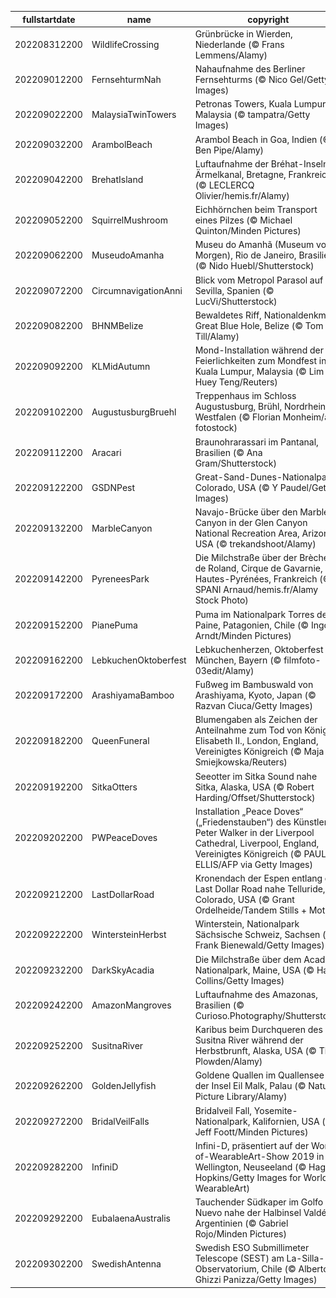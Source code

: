|fullstartdate|name|copyright|title|image|
|--|--|--|--|--|
202208312200|WildlifeCrossing|Grünbrücke in Wierden, Niederlande (© Frans Lemmens/Alamy)|Wer benutzt diese Brücke?|![](/de-DE/2022/09/202208312200WildlifeCrossing.jpg)|
202209012200|FernsehturmNah|Nahaufnahme des Berliner Fernsehturms (© Nico Gel/Getty Images)|Deutschlands höchstes Bauwerk|![](/de-DE/2022/09/202209012200FernsehturmNah.jpg)|
202209022200|MalaysiaTwinTowers|Petronas Towers, Kuala Lumpur, Malaysia (© tampatra/Getty Images)|Die einstige Nummer 1 unter den Wolkenkratzern|![](/de-DE/2022/09/202209022200MalaysiaTwinTowers.jpg)|
202209032200|ArambolBeach|Arambol Beach in Goa, Indien (© Ben Pipe/Alamy)|Indiens Riviera|![](/de-DE/2022/09/202209032200ArambolBeach.jpg)|
202209042200|BrehatIsland|Luftaufnahme der Bréhat-Inseln im Ärmelkanal, Bretagne, Frankreich (© LECLERCQ Olivier/hemis.fr/Alamy)|„Insel der Blumen und der rosa Felsen“|![](/de-DE/2022/09/202209042200BrehatIsland.jpg)|
202209052200|SquirrelMushroom|Eichhörnchen beim Transport eines Pilzes (© Michael Quinton/Minden Pictures)|Hier kommt das Abendessen!|![](/de-DE/2022/09/202209052200SquirrelMushroom.jpg)|
202209062200|MuseudoAmanha|Museu do Amanhã (Museum von Morgen), Rio de Janeiro, Brasilien (© Nido Huebl/Shutterstock)|Zurück in die Zukunft|![](/de-DE/2022/09/202209062200MuseudoAmanha.jpg)|
202209072200|CircumnavigationAnni|Blick vom Metropol Parasol auf Sevilla, Spanien (© LucVi/Shutterstock)|Was kehrte vor 500 Jahren in die Stadt zurück?|![](/de-DE/2022/09/202209072200CircumnavigationAnni.jpg)|
202209082200|BHNMBelize|Bewaldetes Riff, Nationaldenkmal Great Blue Hole, Belize (© Tom Till/Alamy)|Das zweitgrößte Riffsystem der Erde|![](/de-DE/2022/09/202209082200BHNMBelize.jpg)|
202209092200|KLMidAutumn|Mond-Installation während der Feierlichkeiten zum Mondfest in Kuala Lumpur, Malaysia (© Lim Huey Teng/Reuters)|Heute wird der Mond gefeiert!|![](/de-DE/2022/09/202209092200KLMidAutumn.jpg)|
202209102200|AugustusburgBruehl|Treppenhaus im Schloss Augustusburg, Brühl, Nordrhein-Westfalen (© Florian Monheim/age fotostock)|Schlossbesichtigung|![](/de-DE/2022/09/202209102200AugustusburgBruehl.jpg)|
202209112200|Aracari|Braunohrarassari im Pantanal, Brasilien (© Ana Gram/Shutterstock)|Ein Tukan der etwas anderen Art|![](/de-DE/2022/09/202209112200Aracari.jpg)|
202209122200|GSDNPest|Great-Sand-Dunes-Nationalpark, Colorado, USA (© Y Paudel/Getty Images)|Wie Sand im Stundenglas|![](/de-DE/2022/09/202209122200GSDNPest.jpg)|
202209132200|MarbleCanyon|Navajo-Brücke über den Marble Canyon in der Glen Canyon National Recreation Area, Arizona, USA (© trekandshoot/Alamy)|Wieso gibt es hier zwei Brücken?|![](/de-DE/2022/09/202209132200MarbleCanyon.jpg)|
202209142200|PyreneesPark|Die Milchstraße über der Brèche de Roland, Cirque de Gavarnie, Hautes-Pyrénées, Frankreich (© SPANI Arnaud/hemis.fr/Alamy Stock Photo)|Magischer Nachthimmel|![](/de-DE/2022/09/202209142200PyreneesPark.jpg)|
202209152200|PianePuma|Puma im Nationalpark Torres del Paine, Patagonien, Chile (© Ingo Arndt/Minden Pictures)|Leichtfüßig und unauffällig|![](/de-DE/2022/09/202209152200PianePuma.jpg)|
202209162200|LebkuchenOktoberfest|Lebkuchenherzen, Oktoberfest München, Bayern (© filmfoto-03edit/Alamy)|Süße Versuchung|![](/de-DE/2022/09/202209162200LebkuchenOktoberfest.jpg)|
202209172200|ArashiyamaBamboo|Fußweg im Bambuswald von Arashiyama, Kyoto, Japan (© Razvan Ciuca/Getty Images)|Japans „singender“ Wald|![](/de-DE/2022/09/202209172200ArashiyamaBamboo.jpg)|
202209182200|QueenFuneral|Blumengaben als Zeichen der Anteilnahme zum Tod von Königin Elisabeth II., London, England, Vereinigtes Königreich (© Maja Smiejkowska/Reuters)|Abschied von einer großen Monarchin|![](/de-DE/2022/09/202209182200QueenFuneral.jpg)|
202209192200|SitkaOtters|Seeotter im Sitka Sound nahe Sitka, Alaska, USA (© Robert Harding/Offset/Shutterstock)|Die Teddybären des Meeres|![](/de-DE/2022/09/202209192200SitkaOtters.jpg)|
202209202200|PWPeaceDoves|Installation „Peace Doves“ („Friedenstauben“) des Künstlers Peter Walker in der Liverpool Cathedral, Liverpool, England, Vereinigtes Königreich (© PAUL ELLIS/AFP via Getty Images)|Gedenken an den Weltfrieden|![](/de-DE/2022/09/202209202200PWPeaceDoves.jpg)|
202209212200|LastDollarRoad|Kronendach der Espen entlang der Last Dollar Road nahe Telluride, Colorado, USA (© Grant Ordelheide/Tandem Stills + Motion)|Herbstfarben in Colorado|![](/de-DE/2022/09/202209212200LastDollarRoad.jpg)|
202209222200|WintersteinHerbst|Winterstein, Nationalpark Sächsische Schweiz, Sachsen (© Frank Bienewald/Getty Images)|Herbstmorgen am Winterstein|![](/de-DE/2022/09/202209222200WintersteinHerbst.jpg)|
202209232200|DarkSkyAcadia|Die Milchstraße über dem Acadia-Nationalpark, Maine, USA (© Harry Collins/Getty Images)|Sternenklare Nacht|![](/de-DE/2022/09/202209232200DarkSkyAcadia.jpg)|
202209242200|AmazonMangroves|Luftaufnahme des Amazonas, Brasilien (© Curioso.Photography/Shutterstock)|Lebensadern der Natur|![](/de-DE/2022/09/202209242200AmazonMangroves.jpg)|
202209252200|SusitnaRiver|Karibus beim Durchqueren des Susitna River während der Herbstbrunft, Alaska, USA (© Tim Plowden/Alamy)|Zeit, um Eindruck zu schinden|![](/de-DE/2022/09/202209252200SusitnaRiver.jpg)|
202209262200|GoldenJellyfish|Goldene Quallen im Quallensee auf der Insel Eil Malk, Palau (© Nature Picture Library/Alamy)|Quallen in ihrer eigenen Welt|![](/de-DE/2022/09/202209262200GoldenJellyfish.jpg)|
202209272200|BridalVeilFalls|Bridalveil Fall, Yosemite-Nationalpark, Kalifornien, USA (© Jeff Foott/Minden Pictures)|„Geist des aufbrausenden Windes“|![](/de-DE/2022/09/202209272200BridalVeilFalls.jpg)|
202209282200|InfiniD|Infini-D, präsentiert auf der World-of-WearableArt-Show 2019 in Wellington, Neuseeland (© Hagen Hopkins/Getty Images for World of WearableArt)|Tragbare Kunst lässt die Grenzen verwischen|![](/de-DE/2022/09/202209282200InfiniD.jpg)|
202209292200|EubalaenaAustralis|Tauchender Südkaper im Golfo Nuevo nahe der Halbinsel Valdés, Argentinien (© Gabriel Rojo/Minden Pictures)|Giganten des Ozeans|![](/de-DE/2022/09/202209292200EubalaenaAustralis.jpg)|
202209302200|SwedishAntenna|Swedish ESO Submillimeter Telescope (SEST) am La-Silla-Observatorium, Chile (© Alberto Ghizzi Panizza/Getty Images)|Sternenbeobachtungen|![](/de-DE/2022/09/202209302200SwedishAntenna.jpg)|
